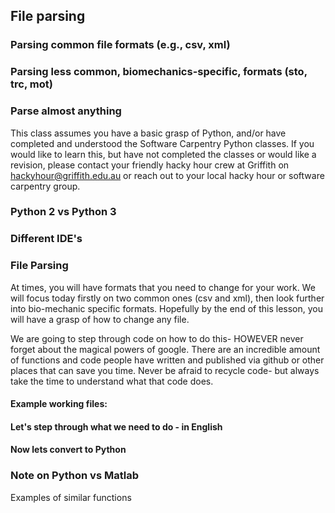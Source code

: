 ## File parsing
### Parsing common file formats (e.g., csv, xml)
### Parsing less common, biomechanics-specific, formats (sto, trc, mot)
### Parse almost anything


This class assumes you have a basic grasp of Python, and/or have completed and understood the Software Carpentry Python classes. If you would like to learn this, but have not completed the classes or would like a revision, please contact your friendly hacky hour crew at Griffith on hackyhour@griffith.edu.au or reach out to your local hacky hour or software carpentry group.

### Python 2 vs Python 3

### Different IDE's

### File Parsing

At times, you will have formats that you need to change for your work. We will focus today firstly on two common ones (csv and xml), then look further into bio-mechanic specific formats. Hopefully by the end of this lesson, you will have a grasp of how to change any file.

We are going to step through code on how to do this- HOWEVER never forget about the magical powers of google. There are an incredible amount of functions and code people have written and published via github or other places that can save you time. Never be afraid to recycle code- but always take the time to understand what that code does.

#### Example working files:


#### Let's step through what we need to do - in English


#### Now lets convert to Python


### Note on Python vs Matlab

Examples of similar functions
